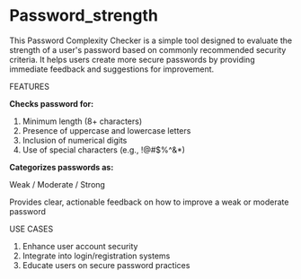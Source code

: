 # Password_strength
This Password Complexity Checker is a simple tool designed to evaluate the strength of a user's password based on commonly recommended security criteria. It helps users create more secure passwords by providing immediate feedback and suggestions for improvement.

FEATURES

**Checks password for:**

1. Minimum length (8+ characters)
2. Presence of uppercase and lowercase letters
3. Inclusion of numerical digits
4. Use of special characters (e.g., !@#$%^&*)

**Categorizes passwords as:**

Weak / Moderate / Strong

Provides clear, actionable feedback on how to improve a weak or moderate password

USE CASES

1. Enhance user account security
2. Integrate into login/registration systems
3. Educate users on secure password practices
